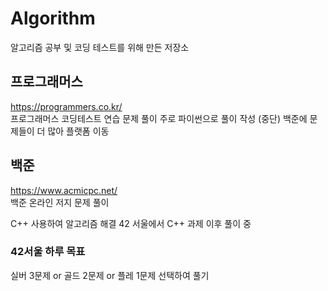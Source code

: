 # Algorithm
알고리즘 공부 및 코딩 테스트를 위해 만든 저장소
<br>
## 프로그래머스
https://programmers.co.kr/
<br>
프로그래머스 코딩테스트 연습 문제 풀이
주로 파이썬으로 풀이 작성 (중단)
백준에 문제들이 더 많아 플랫폼 이동
<br>
## 백준
https://www.acmicpc.net/
<br>
백준 온라인 저지 문제 풀이

C++ 사용하여 알고리즘 해결
42 서울에서 C++ 과제 이후 풀이 중

### 42서울 하루 목표
실버 3문제 or 골드 2문제 or 플레 1문제
선택하여 풀기

